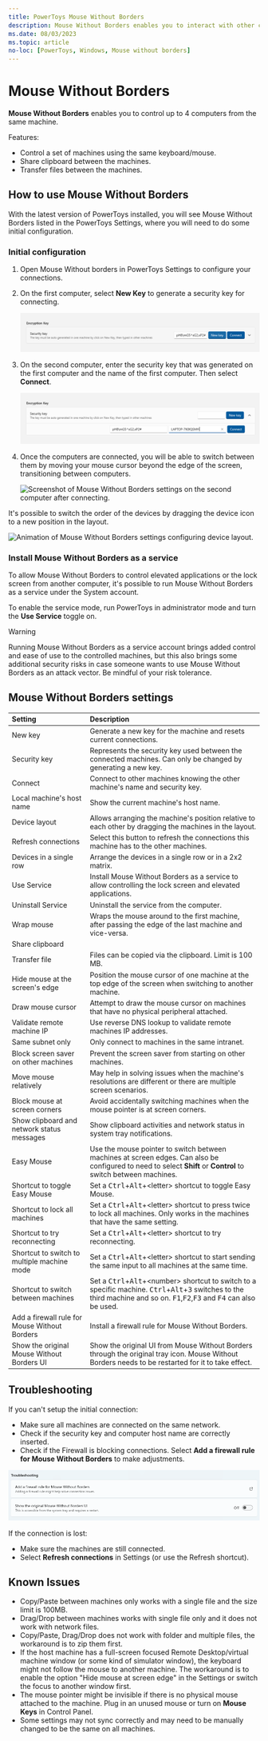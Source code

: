 ```yaml
---
title: PowerToys Mouse Without Borders
description: Mouse Without Borders enables you to interact with other computers from the same keyboard and mouse, sharing clipboard contents and files between the machines.
ms.date: 08/03/2023
ms.topic: article
no-loc: [PowerToys, Windows, Mouse without borders]
---
```


# Mouse Without Borders

**Mouse Without Borders** enables you to control up to 4 computers from the same machine.

Features:

- Control a set of machines using the same keyboard/mouse.
- Share clipboard between the machines.
- Transfer files between the machines.

## How to use Mouse Without Borders

With the latest version of PowerToys installed, you will see Mouse Without Borders listed in the PowerToys Settings, where you will need to do some initial configuration.

### Initial configuration

1. Open Mouse Without borders in PowerToys Settings to configure your connections.

2. On the first computer, select **New Key** to generate a security key for connecting.

    ![Screenshot of Mouse Without Borders settings after pressing New Key.](../images/powertoys-mouse-without-borders-press-new-key.png)

3. On the second computer, enter the security key that was generated on the first computer and the name of the first computer. Then select **Connect**.

    ![Screenshot of Mouse Without Borders settings after entering the first computer information.](../images/powertoys-mouse-without-borders-enter-security-key.png)

4. Once the computers are connected, you will be able to switch between them by moving your mouse cursor beyond the edge of the screen, transitioning between computers.

    ![Screenshot of Mouse Without Borders settings on the second computer after connecting.](../images/powertoys-mouse-without-borders-after-connect-2.png)

It's possible to switch the order of the devices by dragging the device icon to a new position in the layout.

   ![Animation of Mouse Without Borders settings configuring device layout.](../images/powertoys-mouse-without-borders-drag-device-layout.gif)

### Install Mouse Without Borders as a service

To allow Mouse Without Borders to control elevated applications or the lock screen from another computer, it's possible to run Mouse Without Borders as a service under the System account.

To enable the service mode, run PowerToys in administrator mode and turn the **Use Service** toggle on.

> [!WARNING]
> Running Mouse Without Borders as a service account brings added control and ease of use to the controlled machines, but this also brings some additional security risks in case someone wants to use Mouse Without Borders as an attack vector. Be mindful of your risk tolerance.

## Mouse Without Borders settings

| Setting | Description |
| :-- | :-- |
| New key | Generate a new key for the machine and resets current connections. |
| Security key | Represents the security key used between the connected machines. Can only be changed by generating a new key. |
| Connect | Connect to other machines knowing the other machine's name and security key. |
| Local machine's host name | Show the current machine's host name. |
| Device layout | Allows arranging the machine's position relative to each other by dragging the machines in the layout. |
| Refresh connections | Select this button to refresh the connections this machine has to the other machines.
| Devices in a single row | Arrange the devices in a single row or in a 2x2 matrix. |
| Use Service | Install Mouse Without Borders as a service to allow controlling the lock screen and elevated applications. |
| Uninstall Service | Uninstall the service from the computer. |
| Wrap mouse | Wraps the mouse around to the first machine, after passing the edge of the last machine and vice-versa. |
| Share clipboard |  |
| Transfer file | Files can be copied via the clipboard. Limit is 100 MB. |
| Hide mouse at the screen's edge | Position the mouse cursor of one machine at the top edge of the screen when switching to another machine. |
| Draw mouse cursor | Attempt to draw the mouse cursor on machines that have no physical peripheral attached. |
| Validate remote machine IP | Use reverse DNS lookup to validate remote machines IP addresses. |
| Same subnet only | Only connect to machines in the same intranet. |
| Block screen saver on other machines | Prevent the screen saver from starting on other machines. |
| Move mouse relatively | May help in solving issues when the machine's resolutions are different or there are multiple screen scenarios. |
| Block mouse at screen corners | Avoid accidentally switching machines when the mouse pointer is at screen corners. |
| Show clipboard and network status messages | Show clipboard activities and network status in system tray notifications. |
| Easy Mouse | Use the mouse pointer to switch between machines at screen edges. Can also be configured to need to select **Shift** or **Control** to switch between machines. |
| Shortcut to toggle Easy Mouse | Set a <kbd>Ctrl</kbd>+<kbd>Alt</kbd>+\<letter> shortcut to toggle Easy Mouse. |
| Shortcut to lock all machines | Set a <kbd>Ctrl</kbd>+<kbd>Alt</kbd>+\<letter> shortcut to press twice to lock all machines. Only works in the machines that have the same setting. |
| Shortcut to try reconnecting | Set a <kbd>Ctrl</kbd>+<kbd>Alt</kbd>+\<letter> shortcut to try reconnecting. |
| Shortcut to switch to multiple machine mode | Set a <kbd>Ctrl</kbd>+<kbd>Alt</kbd>+\<letter> shortcut to start sending the same input to all machines at the same time. |
| Shortcut to switch between machines | Set a <kbd>Ctrl</kbd>+<kbd>Alt</kbd>+\<number> shortcut to switch to a specific machine. <kbd>Ctrl</kbd>+<kbd>Alt</kbd>+<kbd>3</kbd> switches to the third machine and so on. <kbd>F1</kbd>,<kbd>F2</kbd>,<kbd>F3</kbd> and <kbd>F4</kbd> can also be used. |
| Add a firewall rule for Mouse Without Borders | Install a firewall rule for Mouse Without Borders. |
| Show the original Mouse Without Borders UI | Show the original UI from Mouse Without Borders through the original tray icon. Mouse Without Borders needs to be restarted for it to take effect. |

## Troubleshooting

If you can't setup the initial connection:

- Make sure all machines are connected on the same network.
- Check if the security key and computer host name are correctly inserted.
- Check if the Firewall is blocking connections. Select **Add a firewall rule for Mouse Without Borders** to make adjustments.

![Screenshot of Mouse Without Borders troubleshooting section](../images/powertoys-mouse-without-borders-settings-troubleshooting.png)

If the connection is lost:

- Make sure the machines are still connected.
- Select **Refresh connections** in Settings (or use the Refresh shortcut).

## Known Issues

- Copy/Paste between machines only works with a single file and the size limit is 100MB.
- Drag/Drop between machines works with single file only and it does not work with network files.
- Copy/Paste, Drag/Drop does not work with folder and multiple files, the workaround is to zip them first.
- If the host machine has a full-screen focused Remote Desktop/virtual machine window (or some kind of simulator window), the keyboard might not follow the mouse to another machine. The workaround is to enable the option "Hide mouse at screen edge" in the Settings or switch the focus to another window first.
- The mouse pointer might be invisible if there is no physical mouse attached to the machine. Plug in an unused mouse or turn on **Mouse Keys** in Control Panel.
- Some settings may not sync correctly and may need to be manually changed to be the same on all machines.
